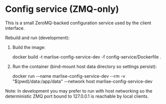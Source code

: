 Config service (ZMQ-only)
=========================

This is a small ZeroMQ-backed configuration service used by the client interface.

Rebuild and run (development):

1. Build the image:

   docker build -t marlise-config-service-dev -f config-service/Dockerfile .

2. Run the container (bind-mount host data directory so settings persist):

   docker run --name marlise-config-service-dev --rm -v "$(pwd)/data:/app/data" --network host marlise-config-service-dev

Note: In development you may prefer to run with host networking so the deterministic ZMQ port bound to 127.0.0.1 is reachable by local clients.

